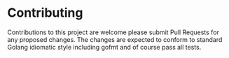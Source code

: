 # Contributing

Contributions to this project are welcome please submit Pull Requests for any proposed changes.
The changes are expected to conform to standard Golang idiomatic style including gofmt and of course pass all tests.